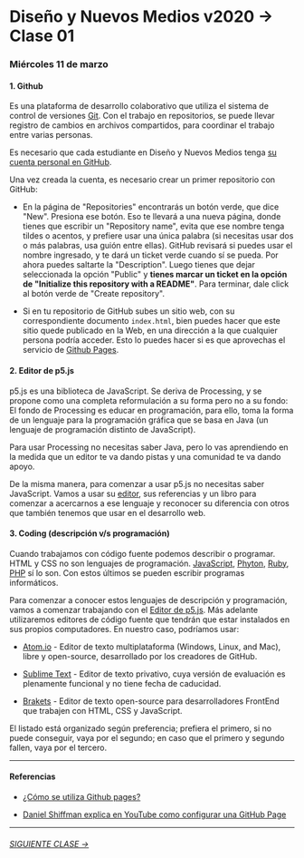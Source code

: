 # Diseño y Nuevos Medios v2020 → Clase 01
 
### Miércoles 11 de marzo

#### 1. Github

Es una plataforma de desarrollo colaborativo que utiliza el sistema de control de versiones [Git](https://git-scm.com/). Con el trabajo en repositorios, se puede llevar registro de cambios en archivos compartidos, para coordinar el trabajo entre varias personas.

Es necesario que cada estudiante en Diseño y Nuevos Medios tenga [su cuenta personal en GitHub](https://github.com/join).

Una vez creada la cuenta, es necesario crear un primer repositorio con GitHub: 

- En la página de "Repositories" encontrarás un botón verde, que dice "New". Presiona ese botón. Eso te llevará a una nueva página, donde tienes que escribir un "Repository name", evita que ese nombre tenga tildes o acentos, y prefiere usar una única palabra (si necesitas usar dos o más palabras, usa guión entre ellas). GitHub revisará si puedes usar el nombre ingresado, y te dará un ticket verde cuando sí se pueda. Por ahora puedes saltarte la "Description". Luego tienes que dejar seleccionada la opción "Public" y **tienes marcar un ticket en la opción de "Initialize this repository with a README"**. Para terminar, dale click al botón verde de "Create repository".

- Si en tu repositorio de GitHub subes un sitio web, con su correspondiente documento `index.html`, bien puedes hacer que este sitio quede publicado en la Web, en una dirección a la que cualquier persona podría acceder. Esto lo puedes hacer si es que aprovechas el servicio de [Github Pages](https://help.github.com/articles/what-is-github-pages/). 

#### 2. Editor de p5.js

p5.js es una biblioteca de JavaScript. Se deriva de Processing, y se propone como una completa reformulación a su forma pero no a su fondo: El fondo de Processing es educar en programación, para ello, toma la forma de un lenguaje para la programación gráfica que se basa en Java (un lenguaje de programación distinto de JavaScript). 

Para usar Processing no necesitas saber Java, pero lo vas aprendiendo en la medida que un editor te va dando pistas y una comunidad te va dando apoyo. 

De la misma manera, para comenzar a usar p5.js no necesitas saber JavaScript. Vamos a usar su [editor](https://editor.p5js.org/), sus referencias y un libro para comenzar a acercarnos a ese lenguaje y reconocer su diferencia con otros que también tenemos que usar en el desarrollo web.


#### 3. Coding (descripción v/s programación)

Cuando trabajamos con código fuente podemos describir o programar. HTML y CSS no son lenguajes de programación. [JavaScript](https://developer.mozilla.org/es/docs/Web/JavaScript), [Phyton](https://www.python.org/), [Ruby](https://www.ruby-lang.org/es/), [PHP](http://php.net/) sí lo son. Con estos últimos se pueden escribir programas informáticos.

Para comenzar a conocer estos lenguajes de descripción y programación, vamos a comenzar trabajando con el [Editor de p5.js](https://editor.p5js.org/). Más adelante utilizaremos editores de código fuente que tendrán que estar instalados en sus propios computadores. En nuestro caso, podríamos usar:  

- [Atom.io](https://atom.io/) - Editor de texto multiplataforma (Windows, Linux, and Mac), libre y open-source, desarrollado por los creadores de GitHub. 

- [Sublime Text](https://www.sublimetext.com/) - Editor de texto privativo, cuya versión de evaluación es plenamente funcional y no tiene fecha de caducidad. 

- [Brakets](http://brackets.io/) - Editor de texto open-source para desarrolladores FrontEnd que trabajen con HTML, CSS y JavaScript.

El listado está organizado según preferencia; prefiera el primero, si no puede conseguir, vaya por el segundo; en caso que el primero y segundo fallen, vaya por el tercero.


- - - - - - -

#### Referencias 

- [¿Cómo se utiliza Github pages?](https://developer.mozilla.org/es/docs/Learn/Using_Github_pages)

- [Daniel Shiffman explica en YouTube como configurar una GitHub Page](https://youtu.be/bFVtrlyH-kc)

- - - - - - - 

###### [SIGUIENTE CLASE →](https://github.com/profesorfaco/dno037-2020/tree/gh-pages/clase-02)

